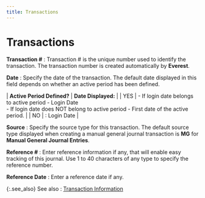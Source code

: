 ```yaml
---
title: Transactions
---
```


# Transactions


**Transaction #**
: Transaction # is the unique number used to identify  the transaction. The transaction number is created automatically by **Everest**.


**Date**
: Specify the date of the transaction. The default  date displayed in this field depends on whether an active period has been  defined.


| **Active Period Defined?** | **Date Displayed:** |
| YES | - If login date  belongs to active period - Login  Date<br/>- If login date  does NOT belong to active period - First date of the active period. |
| NO | : Login  Date |



**Source**
: Specify the source type for this transaction. The  default source type displayed when creating a manual general journal transaction  is **MG** for **Manual 
 General Journal Entries**.


**Reference #**
: Enter reference information if any, that will enable  easy tracking of this journal. Use 1 to 40 characters of any type to specify  the reference number.


**Reference Date**
: Enter a reference date if any.


{:.see_also}
See also
: [Transaction  Information]({{site.acc_baseurl}}/general-journals/manual-general-journals/manual-general-journal-details/transactions_information_manual_gj_con.html)
